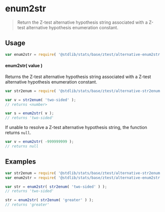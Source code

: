 <!--

@license Apache-2.0

Copyright (c) 2025 The Stdlib Authors.

Licensed under the Apache License, Version 2.0 (the "License");
you may not use this file except in compliance with the License.
You may obtain a copy of the License at

   http://www.apache.org/licenses/LICENSE-2.0

Unless required by applicable law or agreed to in writing, software
distributed under the License is distributed on an "AS IS" BASIS,
WITHOUT WARRANTIES OR CONDITIONS OF ANY KIND, either express or implied.
See the License for the specific language governing permissions and
limitations under the License.

-->

# enum2str

> Return the Z-test alternative hypothesis string associated with a Z-test alternative hypothesis enumeration constant.

<!-- Section to include introductory text. Make sure to keep an empty line after the intro `section` element and another before the `/section` close. -->

<section class="intro">

</section>

<!-- /.intro -->

<!-- Package usage documentation. -->

<section class="usage">

## Usage

```javascript
var enum2str = require( '@stdlib/stats/base/ztest/alternative-enum2str' );
```

#### enum2str( value )

Returns the Z-test alternative hypothesis string associated with a Z-test alternative hypothesis enumeration constant.

```javascript
var str2enum = require( '@stdlib/stats/base/ztest/alternative-str2enum' );

var v = str2enum( 'two-sided' );
// returns <number>

var s = enum2str( v );
// returns 'two-sided'
```

If unable to resolve a Z-test alternative hypothesis string, the function returns `null`.

```javascript
var v = enum2str( -999999999 );
// returns null
```

</section>

<!-- /.usage -->

<!-- Package usage notes. Make sure to keep an empty line after the `section` element and another before the `/section` close. -->

<section class="notes">

</section>

<!-- /.notes -->

<!-- Package usage examples. -->

<section class="examples">

## Examples

<!-- eslint no-undef: "error" -->

```javascript
var str2enum = require( '@stdlib/stats/base/ztest/alternative-str2enum' );
var enum2str = require( '@stdlib/stats/base/ztest/alternative-enum2str' );

var str = enum2str( str2enum( 'two-sided' ) );
// returns 'two-sided'

str = enum2str( str2enum( 'greater' ) );
// returns 'greater'
```

</section>

<!-- /.examples -->

<!-- Section to include cited references. If references are included, add a horizontal rule *before* the section. Make sure to keep an empty line after the `section` element and another before the `/section` close. -->

<section class="references">

</section>

<!-- /.references -->

<!-- Section for related `stdlib` packages. Do not manually edit this section, as it is automatically populated. -->

<section class="related">

</section>

<!-- /.related -->

<!-- Section for all links. Make sure to keep an empty line after the `section` element and another before the `/section` close. -->

<section class="links">

</section>

<!-- /.links -->

